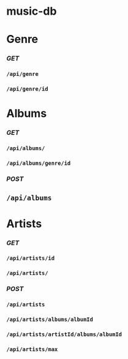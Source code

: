 # music-db

# Genre
### *GET* 
### `/api/genre`
### `/api/genre/id`


# Albums 
### *GET*
### `/api/albums/`
### `/api/albums/genre/id`

### *POST*
## `/api/albums`

# Artists 
### *GET*
### `/api/artists/id`
### `/api/artists/`

### *POST*
### `/api/artists`
### `/api/artists/albums/albumId`
### `/api/artists/artistId/albums/albumId`
### `/api/artists/max`
